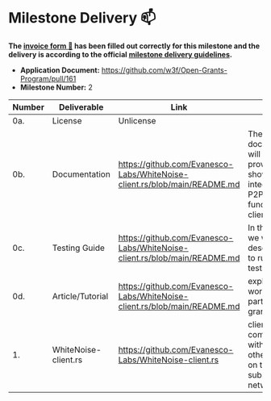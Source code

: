 # Milestone Delivery :mailbox:

**The [invoice form :pencil:](https://docs.google.com/forms/d/e/1FAIpQLSdSqj2vYjvpiIytkjcc40Pwl0Eg76WGUAq5L9e8eFuuOegmLw/viewform) has been filled out correctly for this milestone and the delivery is according to the official [milestone delivery guidelines](https://github.com/w3f/General-Grants-Program/blob/master/grants/milestone-deliverables-guidelines.md).**  

* **Application Document:** https://github.com/w3f/Open-Grants-Program/pull/161
* **Milestone Number:** 2

| Number | Deliverable          | Link                                                         | Notes                                                        |
| ------ | -------------------- | ------------------------------------------------------------ | ------------------------------------------------------------ |
| 0a.    | License              | Unlicense                                                    |                                                              |
| 0b.    | Documentation        | https://github.com/Evanesco-Labs/WhiteNoise-client.rs/blob/main/README.md | The documentation will be provided to show how to integrate the P2Private function in client |
| 0c.    | Testing Guide        | https://github.com/Evanesco-Labs/WhiteNoise-client.rs/blob/main/README.md | In the guide we will describe how to run these tests         |
| 0d.    | Article/Tutorial     | https://github.com/Evanesco-Labs/WhiteNoise-client.rs/blob/main/README.md | explains the work done as part of the grant                  |
| 1.     | WhiteNoise-client.rs | https://github.com/Evanesco-Labs/WhiteNoise-client.rs        | client to communicate with each other based on the private substrate network |

